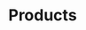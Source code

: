 # Products
<div style="display: flex;flex-wrap: wrap; justify-content: space-evenly;">
<Product :product='{name: "DocKit", logo: "/dockit.png",preview: "/dockit-client-ui.png", description: "A better NoSQL GUI client for Mac, Windows and Linux", url: "https://dockit.geekfun.club/"}'></Product>
<Product :product='{name: "AnyTerm", logo: "/anyterm.png",preview: "/anyterm-client-ui.png", description: "Supper lightweight SSH client and terminal for Mac, Windows and Linux", url: "https://github.com/geek-fun/AnyTerm"}'></Product>
<Product :product='{name: "ServerlessInsight", logo: "/serverlessinsight.png",preview: "/serverlessinsight-preview.png", description: "Full life cycle cross providers serverless application management for your fast-growing business.", url: "https://github.com/geek-fun/hostsless"}'></Product>
<Product :product='{name: "jest-search", logo: "/jest-search.png",preview: "/jest-search-preview.png", description: "Jest preset for running tests with local ElasticSearch, OpenSearch and ZincSearch.", url: "https://github.com/geek-fun/jest-search"}'></Product>
</div>
